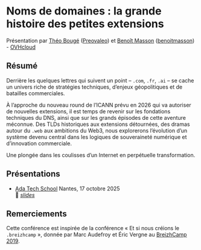 # **Noms de domaines** : la grande histoire des petites extensions

Présentation par [Théo Bougé](https://www.linkedin.com/in/theo-bouge/) ([Preovaleo](https://github.com/Preovaleo/)) et [Benoît Masson](https://www.linkedin.com/in/benoitmasson/) ([benoitmasson](https://github.com/benoitmasson/)) - [OVHcloud](https://www.ovhcloud.com)

## Résumé

Derrière les quelques lettres qui suivent un point – `.com`, `.fr`, `.ai` – se cache un univers riche de stratégies techniques, d’enjeux géopolitiques et de batailles commerciales.

À l’approche du nouveau round de l’ICANN prévu en 2026 qui va autoriser de nouvelles extensions, il est temps de revenir sur les fondations techniques du DNS, ainsi que sur les grands épisodes de cette aventure méconnue. Des TLDs historiques aux extensions détournées, des dramas autour du `.web` aux ambitions du Web3, nous explorerons l’évolution d’un système devenu central dans les logiques de souveraineté numérique et d’innovation commerciale.

Une plongée dans les coulisses d’un Internet en perpétuelle transformation.

## Présentations

- [Ada Tech School](https://adatechschool.fr/) Nantes, 17 octobre 2025  
  🔎 [_slides_](../adatechschool/slide-deck.html)

## Remerciements

Cette conférence est inspirée de la conférence « Et si nous créions le `.breizhcamp` », donnée par Marc Audefroy et Éric Vergne au [BreizhCamp 2019](https://www.youtube.com/watch?v=gF8Ow44MAtc&list=PLv7xGPH0RMUR6C5CR7PUpeCxocR5JORdE).
